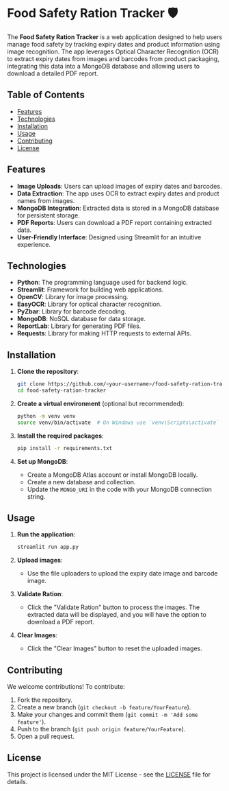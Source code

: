 # Food Safety Ration Tracker 🛡️

The **Food Safety Ration Tracker** is a web application designed to help users manage food safety by tracking expiry dates and product information using image recognition. The app leverages Optical Character Recognition (OCR) to extract expiry dates from images and barcodes from product packaging, integrating this data into a MongoDB database and allowing users to download a detailed PDF report.

## Table of Contents

- [Features](#features)
- [Technologies](#technologies)
- [Installation](#installation)
- [Usage](#usage)
- [Contributing](#contributing)
- [License](#license)

## Features

- **Image Uploads**: Users can upload images of expiry dates and barcodes.
- **Data Extraction**: The app uses OCR to extract expiry dates and product names from images.
- **MongoDB Integration**: Extracted data is stored in a MongoDB database for persistent storage.
- **PDF Reports**: Users can download a PDF report containing extracted data.
- **User-Friendly Interface**: Designed using Streamlit for an intuitive experience.

## Technologies

- **Python**: The programming language used for backend logic.
- **Streamlit**: Framework for building web applications.
- **OpenCV**: Library for image processing.
- **EasyOCR**: Library for optical character recognition.
- **PyZbar**: Library for barcode decoding.
- **MongoDB**: NoSQL database for data storage.
- **ReportLab**: Library for generating PDF files.
- **Requests**: Library for making HTTP requests to external APIs.

## Installation

1. **Clone the repository**:
    ```bash
    git clone https://github.com/<your-username>/food-safety-ration-tracker.git
    cd food-safety-ration-tracker
    ```

2. **Create a virtual environment** (optional but recommended):
    ```bash
    python -m venv venv
    source venv/bin/activate  # On Windows use `venv\Scripts\activate`
    ```

3. **Install the required packages**:
    ```bash
    pip install -r requirements.txt
    ```

4. **Set up MongoDB**: 
   - Create a MongoDB Atlas account or install MongoDB locally.
   - Create a new database and collection.
   - Update the `MONGO_URI` in the code with your MongoDB connection string.

## Usage

1. **Run the application**:
    ```bash
    streamlit run app.py
    ```

2. **Upload images**:
   - Use the file uploaders to upload the expiry date image and barcode image.
   
3. **Validate Ration**:
   - Click the "Validate Ration" button to process the images. The extracted data will be displayed, and you will have the option to download a PDF report.

4. **Clear Images**:
   - Click the "Clear Images" button to reset the uploaded images.

## Contributing

We welcome contributions! To contribute:

1. Fork the repository.
2. Create a new branch (`git checkout -b feature/YourFeature`).
3. Make your changes and commit them (`git commit -m 'Add some feature'`).
4. Push to the branch (`git push origin feature/YourFeature`).
5. Open a pull request.

## License

This project is licensed under the MIT License - see the [LICENSE](LICENSE) file for details.

